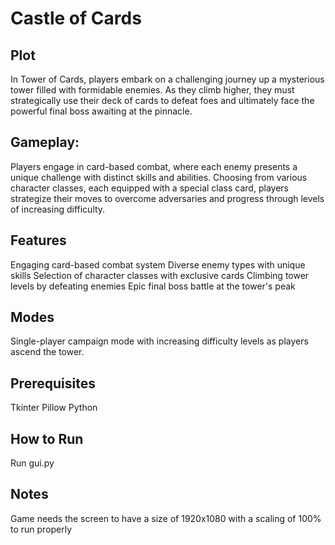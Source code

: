 # Castle of Cards

## Plot 
In Tower of Cards, players embark on a challenging journey up a mysterious tower filled with formidable enemies. As they climb higher, they must strategically use their deck of cards to defeat foes and ultimately face the powerful final boss awaiting at the pinnacle.

## Gameplay:
Players engage in card-based combat, where each enemy presents a unique challenge with distinct skills and abilities. Choosing from various character classes, each equipped with a special class card, players strategize their moves to overcome adversaries and progress through levels of increasing difficulty.

## Features
Engaging card-based combat system
Diverse enemy types with unique skills
Selection of character classes with exclusive cards
Climbing tower levels by defeating enemies
Epic final boss battle at the tower's peak

## Modes
 Single-player campaign mode with increasing difficulty levels as players ascend the tower.

## Prerequisites
Tkinter
Pillow 
Python


## How to Run
Run gui.py

## Notes
Game needs the screen to have a size of 1920x1080 with a scaling of 100% to run properly